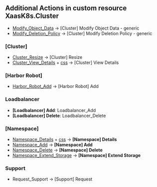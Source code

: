 ## Additional Actions in custom resource XaasK8s.Cluster

* [Modify_Object_Data](Modify_Object_Data.yml) &rarr; [Cluster] Modify Object Data - generic
* [Modify_Deletion_Policy](Modify_Deletion_Policy.yml) &rarr; [Cluster] Modify Deletion Policy - generic

### \[Cluster\]
* [Cluster_Resize](Cluster_Resize.yml) &rarr; \[Cluster\] Resize 
* [Cluster_View_Details](Cluster_View_Details.yml) + [css](Cluster_View_Details.css) &rarr; [Cluster] View Details

### \[Harbor Robot\]
* [Harbor_Robot_Add](Harbor_Robot_Add.yaml) &rarr; [Harbor Robot] Add 

### Loadbalancer
* **[Loadbalancer] Add**: Loadbalancer_Add
* **[Loadbalancer] Delete**: Loadbalancer_Delete
 
### \[Namespace\]
* [Namespace_Details](Namespace_Details.yml) + [css](Namespace_Details.css) &rarr; **[Namespace] Details**
* [Namespace_Add](Namespace_Add.yml) &rarr; **[Namespace] Add** 
* [Namespace_Delete](Namespace_Delete.yml) &rarr; **[Namespace] Delete** 
* [Namespace_Extend_Storage](Namespace_Extend_Storage.yml) &rarr; **[Namespace] Extend Storage** 

### Support
* Request_Support &rarr; [Support] Request 

